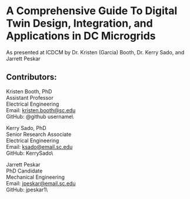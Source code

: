 # A Comprehensive Guide To Digital Twin Design, Integration, and Applications in DC Microgrids
As presented at ICDCM by Dr. Kristen (Garcia) Booth, Dr. Kerry Sado, and Jarrett Peskar

## Contributors:

Kristen Booth, PhD\
Assistant Professor\
Electrical Engineering\
Email: kristen.booth@sc.edu\
GitHub: @github username\

Kerry Sado, PhD\
Senior Research Associate\
Electrical Engineering\
Email: ksado@email.sc.edu\
GitHub: KerrySado\

Jarrett Peskar\
PhD Candidate\
Mechanical Engineering\
Email: jpeskar@email.sc.edu\
GitHub: jpeskar1\
